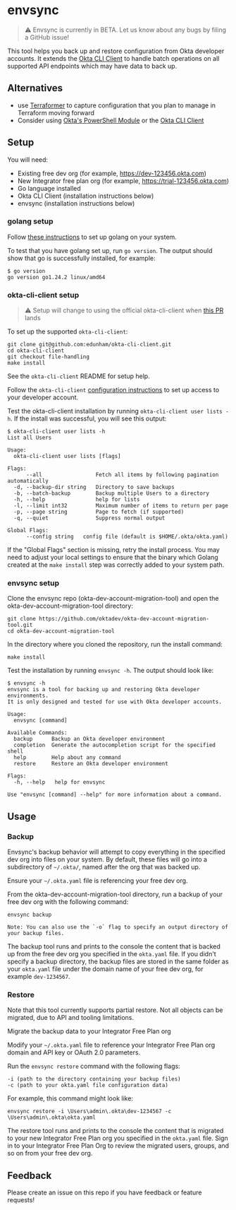 # envsync 

> ⚠️ Envsync is currently in BETA. Let us know about any bugs by filing a GitHub issue! 

This tool helps you back up and restore configuration from Okta developer accounts. 
It extends the [Okta CLI Client](https://github.com/okta/okta-cli-client) to handle batch operations on all supported API endpoints which may have data to back up. 

## Alternatives

* use [Terraformer](https://github.com/GoogleCloudPlatform/terraformer/blob/master/docs/okta.md) to capture configuration that you plan to manage in Terraform moving forward
* Consider using [Okta's PowerShell Module](https://github.com/okta/okta-powershell-cli) or the [Okta CLI Client](https://github.com/okta/okta-cli-client)

## Setup

You will need: 
* Existing free dev org (for example, https://dev-123456.okta.com)
* New Integrator free plan org (for example, https://trial-123456.okta.com)
* Go language installed
* Okta CLI Client (installation instructions below)
* envsync (installation instructions below) 

### golang setup

Follow [these instructions](https://go.dev/doc/install) to set up golang on your system.

To test that you have golang set up, run `go version`. The output should show that go is successfully installed, for example: 

```
$ go version
go version go1.24.2 linux/amd64
```

### okta-cli-client setup

> ⚠️ Setup will change to using the official okta-cli-client when [this PR](https://github.com/okta/okta-cli-client/pull/18) lands

To set up the supported `okta-cli-client`:

```
git clone git@github.com:edunham/okta-cli-client.git
cd okta-cli-client
git checkout file-handling
make install
```
See the `okta-cli-client` README for setup help.

Follow the `okta-cli-client` [configuration instructions](https://github.com/okta/okta-cli-client?tab=readme-ov-file#configuration) to set up access to your developer account. 

Test the okta-cli-client installation by running `okta-cli-client user lists -h`. If the install was successful, you will see this output: 

```
$ okta-cli-client user lists -h
List all Users

Usage:
  okta-cli-client user lists [flags]

Flags:
      --all                 Fetch all items by following pagination automatically
  -d, --backup-dir string   Directory to save backups
  -b, --batch-backup        Backup multiple Users to a directory
  -h, --help                help for lists
  -l, --limit int32         Maximum number of items to return per page
  -p, --page string         Page to fetch (if supported)
  -q, --quiet               Suppress normal output

Global Flags:
      --config string   config file (default is $HOME/.okta/okta.yaml)
```

If the "Global Flags" section is missing, retry the install process. You may need to adjust your local settings to ensure that the binary which Golang created at the `make install` step was correctly added to your system path. 

### envsync setup
Clone the envsync repo (okta-dev-account-migration-tool) and open the okta-dev-account-migration-tool directory:

```
git clone https://github.com/oktadev/okta-dev-account-migration-tool.git
cd okta-dev-account-migration-tool
```

In the directory where you cloned the repository, run the install command: 

```
make install
```

Test the installation by running `envsync -h`. The output should look like: 

```
$ envsync -h
envsync is a tool for backing up and restoring Okta developer environments.
It is only designed and tested for use with Okta developer accounts.

Usage:
  envsync [command]

Available Commands:
  backup      Backup an Okta developer environment
  completion  Generate the autocompletion script for the specified shell
  help        Help about any command
  restore     Restore an Okta developer environment

Flags:
  -h, --help   help for envsync

Use "envsync [command] --help" for more information about a command.
```

## Usage

### Backup

Envsync's backup behavior will attempt to copy everything in the specified dev org into files on your system. By default, these files will go into a subdirectory of `~/.okta/`, named after the org that was backed up. 

Ensure your `~/.okta.yaml` file is referencing your free dev org.

From the okta-dev-account-migration-tool directory, run a backup of your free dev org with the following command:

```
envsync backup
```

	Note: You can also use the `-o` flag to specify an output directory of your backup files.

The backup tool runs and prints to the console the content that is backed up from the free dev org you specified in the `okta.yaml` file. If you didn't specify a backup directory, the backup files are stored in the same folder as your `okta.yaml` file under the domain name of your free dev org, for example `dev-1234567`.

### Restore

Note that this tool currently supports partial restore. Not all objects can be migrated, due to API and tooling limitations. 

Migrate the backup data to your Integrator Free Plan org

Modify your `~/.okta.yaml` file to reference your Integrator Free Plan org domain and API key or OAuth 2.0 parameters.

Run the `envsync restore` command with the following flags:

```
-i (path to the directory containing your backup files)
-c (path to your okta.yaml file configuration data)
```

For example, this command might look like:

```
envsync restore -i \Users\admin\.okta\dev-1234567 -c \Users\admin\.okta\okta.yaml
```

The restore tool runs and prints to the console the content that is migrated to your new Integrator Free Plan org you specified in the `okta.yaml` file. Sign in to your Integrator Free Plan Org to review the migrated users, groups, and so on from your free dev org.

## Feedback

Please create an issue on this repo if you have feedback or feature requests!
